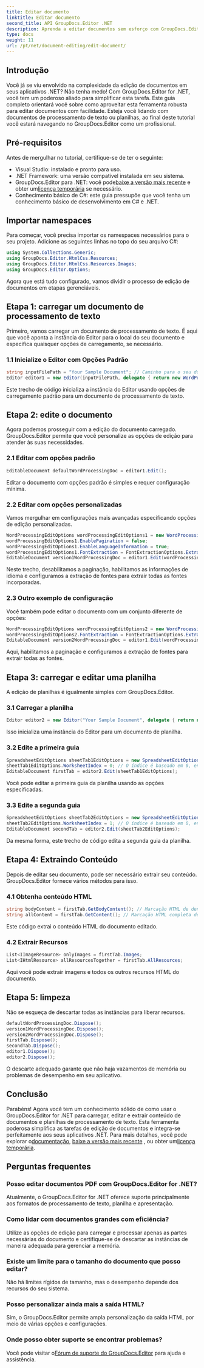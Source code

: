 ```yaml
---
title: Editar documento
linktitle: Editar documento
second_title: API GroupDocs.Editor .NET
description: Aprenda a editar documentos sem esforço com GroupDocs.Editor for .NET. Guia passo a passo para arquivos de processamento de texto e planilhas.
type: docs
weight: 11
url: /pt/net/document-editing/edit-document/
---
```

## Introdução
Você já se viu envolvido na complexidade da edição de documentos em seus aplicativos .NET? Não tenha medo! Com GroupDocs.Editor for .NET, você tem um poderoso aliado para simplificar esta tarefa. Este guia completo orientará você sobre como aproveitar esta ferramenta robusta para editar documentos com facilidade. Esteja você lidando com documentos de processamento de texto ou planilhas, ao final deste tutorial você estará navegando no GroupDocs.Editor como um profissional.
## Pré-requisitos
Antes de mergulhar no tutorial, certifique-se de ter o seguinte:
- Visual Studio: instalado e pronto para uso.
- .NET Framework: uma versão compatível instalada em seu sistema.
-  GroupDocs.Editor para .NET: você pode[baixe a versão mais recente](https://releases.groupdocs.com/editor/net/) e obter um[licença temporária](https://purchase.groupdocs.com/temporary-license/) se necessário.
- Conhecimento básico de C#: este guia pressupõe que você tenha um conhecimento básico de desenvolvimento em C# e .NET.
## Importar namespaces
Para começar, você precisa importar os namespaces necessários para o seu projeto. Adicione as seguintes linhas no topo do seu arquivo C#:
```csharp
using System.Collections.Generic;
using GroupDocs.Editor.HtmlCss.Resources;
using GroupDocs.Editor.HtmlCss.Resources.Images;
using GroupDocs.Editor.Options;
```
Agora que está tudo configurado, vamos dividir o processo de edição de documentos em etapas gerenciáveis.
## Etapa 1: carregar um documento de processamento de texto
Primeiro, vamos carregar um documento de processamento de texto. É aqui que você aponta a instância do Editor para o local do seu documento e especifica quaisquer opções de carregamento, se necessário.
### 1.1 Inicialize o Editor com Opções Padrão
```csharp
string inputFilePath = "Your Sample Document"; // Caminho para o seu documento
Editor editor1 = new Editor(inputFilePath, delegate { return new WordProcessingLoadOptions(); });
```
Este trecho de código inicializa a instância do Editor usando opções de carregamento padrão para um documento de processamento de texto.
## Etapa 2: edite o documento
Agora podemos prosseguir com a edição do documento carregado. GroupDocs.Editor permite que você personalize as opções de edição para atender às suas necessidades.
### 2.1 Editar com opções padrão
```csharp
EditableDocument defaultWordProcessingDoc = editor1.Edit();
```
Editar o documento com opções padrão é simples e requer configuração mínima.
### 2.2 Editar com opções personalizadas
Vamos mergulhar em configurações mais avançadas especificando opções de edição personalizadas.
```csharp
WordProcessingEditOptions wordProcessingEditOptions1 = new WordProcessingEditOptions();
wordProcessingEditOptions1.EnablePagination = false;
wordProcessingEditOptions1.EnableLanguageInformation = true;
wordProcessingEditOptions1.FontExtraction = FontExtractionOptions.ExtractAllEmbedded;
EditableDocument version1WordProcessingDoc = editor1.Edit(wordProcessingEditOptions1);
```
Neste trecho, desabilitamos a paginação, habilitamos as informações de idioma e configuramos a extração de fontes para extrair todas as fontes incorporadas.
### 2.3 Outro exemplo de configuração
Você também pode editar o documento com um conjunto diferente de opções:
```csharp
WordProcessingEditOptions wordProcessingEditOptions2 = new WordProcessingEditOptions(true);
wordProcessingEditOptions2.FontExtraction = FontExtractionOptions.ExtractAll;
EditableDocument version2WordProcessingDoc = editor1.Edit(wordProcessingEditOptions2);
```
Aqui, habilitamos a paginação e configuramos a extração de fontes para extrair todas as fontes.
## Etapa 3: carregar e editar uma planilha
A edição de planilhas é igualmente simples com GroupDocs.Editor.
### 3.1 Carregar a planilha
```csharp
Editor editor2 = new Editor("Your Sample Document", delegate { return new SpreadsheetLoadOptions(); });
```
Isso inicializa uma instância do Editor para um documento de planilha.
### 3.2 Edite a primeira guia
```csharp
SpreadsheetEditOptions sheetTab1EditOptions = new SpreadsheetEditOptions();
sheetTab1EditOptions.WorksheetIndex = 0; // O índice é baseado em 0, então esta é a primeira guia
EditableDocument firstTab = editor2.Edit(sheetTab1EditOptions);
```
Você pode editar a primeira guia da planilha usando as opções especificadas.
### 3.3 Edite a segunda guia
```csharp
SpreadsheetEditOptions sheetTab2EditOptions = new SpreadsheetEditOptions();
sheetTab2EditOptions.WorksheetIndex = 1; // O índice é baseado em 0, então esta é a segunda guia
EditableDocument secondTab = editor2.Edit(sheetTab2EditOptions);
```
Da mesma forma, este trecho de código edita a segunda guia da planilha.
## Etapa 4: Extraindo Conteúdo
Depois de editar seu documento, pode ser necessário extrair seu conteúdo. GroupDocs.Editor fornece vários métodos para isso.
### 4.1 Obtenha conteúdo HTML
```csharp
string bodyContent = firstTab.GetBodyContent(); // Marcação HTML de dentro do elemento HTML->BODY
string allContent = firstTab.GetContent(); // Marcação HTML completa de todos os documentos, incluindo cabeçalho HTML->HEAD e seu conteúdo
```
Este código extrai o conteúdo HTML do documento editado.
### 4.2 Extrair Recursos
```csharp
List<IImageResource> onlyImages = firstTab.Images;
List<IHtmlResource> allResourcesTogether = firstTab.AllResources;
```
Aqui você pode extrair imagens e todos os outros recursos HTML do documento.
## Etapa 5: limpeza
Não se esqueça de descartar todas as instâncias para liberar recursos.
```csharp
defaultWordProcessingDoc.Dispose();
version1WordProcessingDoc.Dispose();
version2WordProcessingDoc.Dispose();
firstTab.Dispose();
secondTab.Dispose();
editor1.Dispose();
editor2.Dispose();
```
O descarte adequado garante que não haja vazamentos de memória ou problemas de desempenho em seu aplicativo.
## Conclusão
 Parabéns! Agora você tem um conhecimento sólido de como usar o GroupDocs.Editor for .NET para carregar, editar e extrair conteúdo de documentos e planilhas de processamento de texto. Esta ferramenta poderosa simplifica as tarefas de edição de documentos e integra-se perfeitamente aos seus aplicativos .NET. Para mais detalhes, você pode explorar o[documentação](https://reference.groupdocs.com/editor/net/), [baixe a versão mais recente](https://releases.groupdocs.com/editor/net/) , ou obter um[licença temporária](https://purchase.groupdocs.com/temporary-license/).
## Perguntas frequentes
### Posso editar documentos PDF com GroupDocs.Editor for .NET?
Atualmente, o GroupDocs.Editor for .NET oferece suporte principalmente aos formatos de processamento de texto, planilha e apresentação.
### Como lidar com documentos grandes com eficiência?
Utilize as opções de edição para carregar e processar apenas as partes necessárias do documento e certifique-se de descartar as instâncias de maneira adequada para gerenciar a memória.
### Existe um limite para o tamanho do documento que posso editar?
Não há limites rígidos de tamanho, mas o desempenho depende dos recursos do seu sistema.
### Posso personalizar ainda mais a saída HTML?
Sim, o GroupDocs.Editor permite ampla personalização da saída HTML por meio de várias opções e configurações.
### Onde posso obter suporte se encontrar problemas?
 Você pode visitar o[Fórum de suporte do GroupDocs.Editor](https://forum.groupdocs.com/c/editor/20) para ajuda e assistência.
